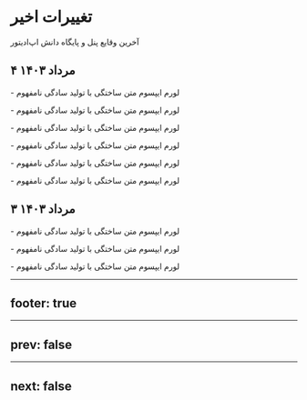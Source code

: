 # تغییرات اخیر
آخرین وقایع پنل و پایگاه دانش اپ‌ادیتور

۴ مرداد ۱۴۰۳ <Badge type="info" text="پنل" />
 ----

\- لورم ایپسوم متن ساختگی با تولید سادگی نامفهوم <Badge type="tip" text="ویژگی جدید" />

\- لورم ایپسوم متن ساختگی با تولید سادگی نامفهوم <Badge type="tip" text="ویژگی جدید" />

\- لورم ایپسوم متن ساختگی با تولید سادگی نامفهوم <Badge type="tip" text="ویژگی جدید" />

\- لورم ایپسوم متن ساختگی با تولید سادگی نامفهوم <Badge type="warning" text="بهبود عملکرد" />

\- لورم ایپسوم متن ساختگی با تولید سادگی نامفهوم <Badge type="warning" text="بهبود عملکرد" />

\- لورم ایپسوم متن ساختگی با تولید سادگی نامفهوم <Badge type="danger" text="رفع باگ" />

۳ مرداد ۱۴۰۳ <Badge type="info" text="پایگاه دانش" />
 ----

\- لورم ایپسوم متن ساختگی با تولید سادگی نامفهوم <Badge type="tip" text="ویژگی جدید" />

\- لورم ایپسوم متن ساختگی با تولید سادگی نامفهوم <Badge type="tip" text="ویژگی جدید" />

\- لورم ایپسوم متن ساختگی با تولید سادگی نامفهوم <Badge type="warning" text="بهبود عملکرد" />

---
footer: true
---
---
prev: false
---
---
next: false
---